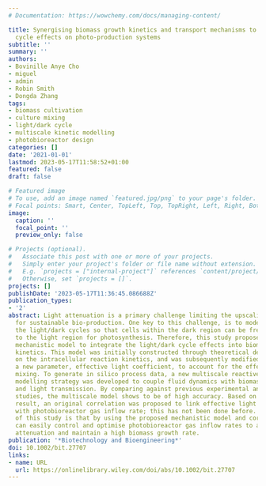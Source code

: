 ```yaml
---
# Documentation: https://wowchemy.com/docs/managing-content/

title: Synergising biomass growth kinetics and transport mechanisms to simulate light/dark
  cycle effects on photo-production systems
subtitle: ''
summary: ''
authors:
- Bovinille Anye Cho
- miguel
- admin
- Robin Smith
- Dongda Zhang
tags:
- biomass cultivation
- culture mixing
- light/dark cycle
- multiscale kinetic modelling
- photobioreactor design
categories: []
date: '2021-01-01'
lastmod: 2023-05-17T11:58:52+01:00
featured: false
draft: false

# Featured image
# To use, add an image named `featured.jpg/png` to your page's folder.
# Focal points: Smart, Center, TopLeft, Top, TopRight, Left, Right, BottomLeft, Bottom, BottomRight.
image:
  caption: ''
  focal_point: ''
  preview_only: false

# Projects (optional).
#   Associate this post with one or more of your projects.
#   Simply enter your project's folder or file name without extension.
#   E.g. `projects = ["internal-project"]` references `content/project/deep-learning/index.md`.
#   Otherwise, set `projects = []`.
projects: []
publishDate: '2023-05-17T11:36:45.086688Z'
publication_types:
- '2'
abstract: Light attenuation is a primary challenge limiting the upscaling of photobioreactors
  for sustainable bio-production. One key to this challenge, is to model and optimise
  the light/dark cycles so that cells within the dark region can be frequently transferred
  to the light region for photosynthesis. Therefore, this study proposes the first
  mechanistic model to integrate the light/dark cycle effects into biomass growth
  kinetics. This model was initially constructed through theoretical derivation based
  on the intracellular reaction kinetics, and was subsequently modified by embedding
  a new parameter, effective light coefficient, to account for the effects of culture
  mixing. To generate in silico process data, a new multiscale reactive transport
  modelling strategy was developed to couple fluid dynamics with biomass growth kinetics
  and light transmission. By comparing against previous experimental and computational
  studies, the multiscale model shows to be of high accuracy. Based on its simulation
  result, an original correlation was proposed to link effective light coefficient
  with photobioreactor gas inflow rate; this has not been done before. The impact
  of this study is that by using the proposed mechanistic model and correlation, we
  can easily control and optimise photobioreactor gas inflow rates to alleviate light
  attenuation and maintain a high biomass growth rate.
publication: '*Biotechnology and Bioengineering*'
doi: 10.1002/bit.27707
links:
- name: URL
  url: https://onlinelibrary.wiley.com/doi/abs/10.1002/bit.27707
---
```

